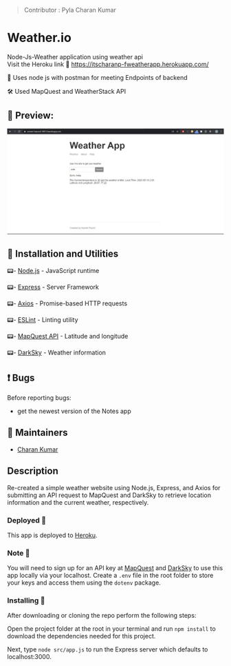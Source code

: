 > Contributor : Pyla Charan Kumar 

# Weather.io
Node-Js-Weather application using weather api <br> 
Visit the Heroku link :link: https://itscharanp-fweatherapp.herokuapp.com/

:ticket: Uses node js with postman for meeting Endpoints of backend<br>

:hammer_and_wrench: Used MapQuest and WeatherStack API 

## :key: Preview: 
<img src="https://github.com/beastgetssavvy13/node-js3-weather-website/blob/master/public/12.JPG"/>
<br>


## :rocket: Installation and Utilities

:pager:- [Node.js](https://nodejs.org/en/) - JavaScript runtime<br>

:pager:- [Express](https://expressjs.com/) - Server Framework<br>

:pager:- [Axios](https://github.com/axios/axios) - Promise-based HTTP requests<br>

:pager:- [ESLint](https://eslint.org/) - Linting utility<br>

:pager:- [MapQuest API](https://eslint.org/) - Latitude and longitude<br>

:pager:- [DarkSky](https://eslint.org/) - Weather information<br>

## :exclamation: Bugs
Before reporting bugs:

* get the newest version of the Notes app

## :busts_in_silhouette: Maintainers
- [Charan Kumar](https://github.com/itscharanp/Node-js-weather-website)


## Description

Re-created a simple weather website using Node.js, Express, and Axios for submitting an API request to MapQuest and DarkSky to retrieve location information and the current weather, respectively.

### Deployed :calling:

This app is deployed to [Heroku](https://itscharanp-fweatherapp.herokuapp.com/).

### Note :electric_plug:

You will need to sign up for an API key at [MapQuest](https://developer.mapquest.com/documentation/) and [DarkSky](https://api.weatherstack.com//) to use this app locally via your localhost. Create a `.env` file in the root folder to store your keys and access them using the `dotenv` package.

### Installing :electric_plug:

After downloading or cloning the repo perform the following steps:

Open the project folder at the root in your terminal and run `npm install` to download the dependencies needed for this project.

Next, type `node src/app.js` to run the Express server which defaults to localhost:3000.
